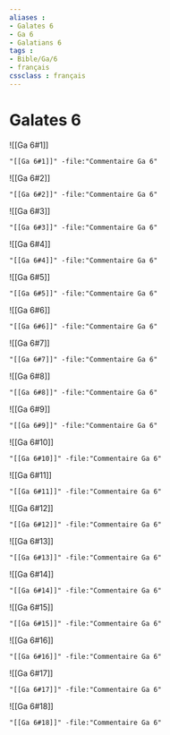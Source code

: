 ```yaml
---
aliases : 
- Galates 6
- Ga 6
- Galatians 6
tags : 
- Bible/Ga/6
- français
cssclass : français
---
```


# Galates 6

![[Ga 6#1]]

```query
"[[Ga 6#1]]" -file:"Commentaire Ga 6"
```

![[Ga 6#2]]

```query
"[[Ga 6#2]]" -file:"Commentaire Ga 6"
```

![[Ga 6#3]]

```query
"[[Ga 6#3]]" -file:"Commentaire Ga 6"
```

![[Ga 6#4]]

```query
"[[Ga 6#4]]" -file:"Commentaire Ga 6"
```

![[Ga 6#5]]

```query
"[[Ga 6#5]]" -file:"Commentaire Ga 6"
```

![[Ga 6#6]]

```query
"[[Ga 6#6]]" -file:"Commentaire Ga 6"
```

![[Ga 6#7]]

```query
"[[Ga 6#7]]" -file:"Commentaire Ga 6"
```

![[Ga 6#8]]

```query
"[[Ga 6#8]]" -file:"Commentaire Ga 6"
```

![[Ga 6#9]]

```query
"[[Ga 6#9]]" -file:"Commentaire Ga 6"
```

![[Ga 6#10]]

```query
"[[Ga 6#10]]" -file:"Commentaire Ga 6"
```

![[Ga 6#11]]

```query
"[[Ga 6#11]]" -file:"Commentaire Ga 6"
```

![[Ga 6#12]]

```query
"[[Ga 6#12]]" -file:"Commentaire Ga 6"
```

![[Ga 6#13]]

```query
"[[Ga 6#13]]" -file:"Commentaire Ga 6"
```

![[Ga 6#14]]

```query
"[[Ga 6#14]]" -file:"Commentaire Ga 6"
```

![[Ga 6#15]]

```query
"[[Ga 6#15]]" -file:"Commentaire Ga 6"
```

![[Ga 6#16]]

```query
"[[Ga 6#16]]" -file:"Commentaire Ga 6"
```

![[Ga 6#17]]

```query
"[[Ga 6#17]]" -file:"Commentaire Ga 6"
```

![[Ga 6#18]]

```query
"[[Ga 6#18]]" -file:"Commentaire Ga 6"
```

